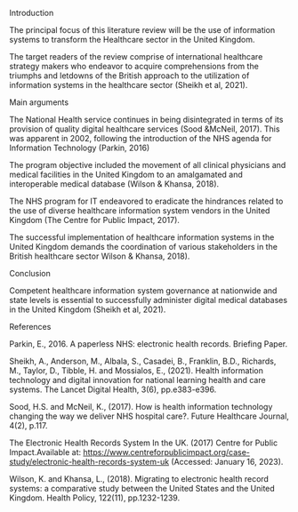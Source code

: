 Introduction

The principal focus of this literature review will be the use of information systems to transform the Healthcare sector in the United Kingdom.

The target readers of the review comprise of international healthcare strategy makers who endeavor to acquire comprehensions from the triumphs and letdowns of the British approach to the utilization of information systems in the healthcare sector (Sheikh et al, 2021).



Main arguments 


The National Health service continues in being disintegrated in terms of its provision of quality digital healthcare services (Sood &McNeil, 2017).  This was apparent in 2002, following the introduction of the NHS agenda for Information Technology (Parkin, 2016)

The program objective included the movement of all clinical physicians and medical facilities in the United Kingdom to an amalgamated and interoperable medical database (Wilson & Khansa, 2018). 

The NHS program for IT endeavored to eradicate the hindrances related to the use of diverse healthcare information system vendors in the United Kingdom (The Centre for Public Impact, 2017).

The successful implementation of healthcare information systems in the United Kingdom demands the coordination of various stakeholders in the British healthcare sector Wilson & Khansa, 2018). 


Conclusion 

Competent healthcare information system governance at nationwide and state levels is essential to successfully administer digital medical databases in the United Kingdom (Sheikh et al, 2021).



References 


Parkin, E., 2016. A paperless NHS: electronic health records. Briefing Paper.


Sheikh, A., Anderson, M., Albala, S., Casadei, B., Franklin, B.D., Richards, M., Taylor, D., Tibble, H. and Mossialos, E., (2021). Health information technology and digital innovation for national learning health and care systems. The Lancet Digital Health, 3(6), pp.e383-e396.


Sood, H.S. and McNeil, K., (2017). How is health information technology changing the way we deliver NHS hospital care?. Future Healthcare Journal, 4(2), p.117.

The Electronic Health Records System In the UK. (2017)  Centre for Public Impact.Available at: https://www.centreforpublicimpact.org/case-study/electronic-health-records-system-uk (Accessed: January 16, 2023). 


Wilson, K. and Khansa, L., (2018). Migrating to electronic health record systems: a comparative study between the United States and the United Kingdom. Health Policy, 122(11), pp.1232-1239. 



